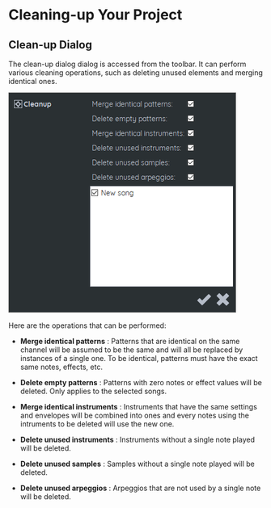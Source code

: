 # Cleaning-up Your Project

## Clean-up Dialog

The clean-up dialog dialog is accessed from the toolbar. It can perform various cleaning operations, such as deleting unused elements and merging identical ones.

![](images/Cleanup.png#center)

Here are the operations that can be performed:

* **Merge identical patterns** : Patterns that are identical on the same channel will be assumed to be the same and will all be replaced by instances of a single one. To be identical, patterns must have the exact same notes, effects, etc.

* **Delete empty patterns** : Patterns with zero notes or effect values will be deleted. Only applies to the selected songs. 

* **Merge identical instruments** : Instruments that have the same settings and envelopes will be combined into ones and every notes using the intruments to be deleted will use the new one. 

* **Delete unused instruments** : Instruments without a single note played will be deleted.

* **Delete unused samples** : Samples without a single note played will be deleted.

* **Delete unused arpeggios** : Arpeggios that are not used by a single note will be deleted.




